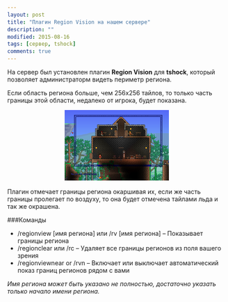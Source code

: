 ```yaml
---
layout: post
title: "Плагин Region Vision на нашем сервере"
description: ""
modified: 2015-08-16
tags: [сервер, tshock]
comments: true
---
```


На сервер был установлен плагин **Region Vision** для **tshock**, который позволяет администраторм видеть периметр региона.

Если область региона больше, чем 256x256 тайлов, то только часть границы этой области, недалеко от игрока, будет показана.

<div align="center"><figure>
	<a href="/images/posts/terraria-tshock-region-vision/RegionVision.png"><img src="/images/posts/terraria-tshock-region-vision/RegionVision_m.png" alt=""></a>
</figure></div>

Плагин отмечает границы региона окаршивая их, если же часть границы пролегает по воздуху, то она будет отмечена тайлами льда и так же окрашена.
<!-- more -->

###Команды
* /regionview [имя региона] или /rv [имя региона] – Показывает границы региона
* /regionclear или /rc – Удаляет все границы регионов из поля вашего зрения
* /regionviewnear or /rvn – Включает или выключает автоматический показ границ регионов рядом с вами

*Имя региона может быть указано не полностью, достаточно указать только начало имени региона.*
